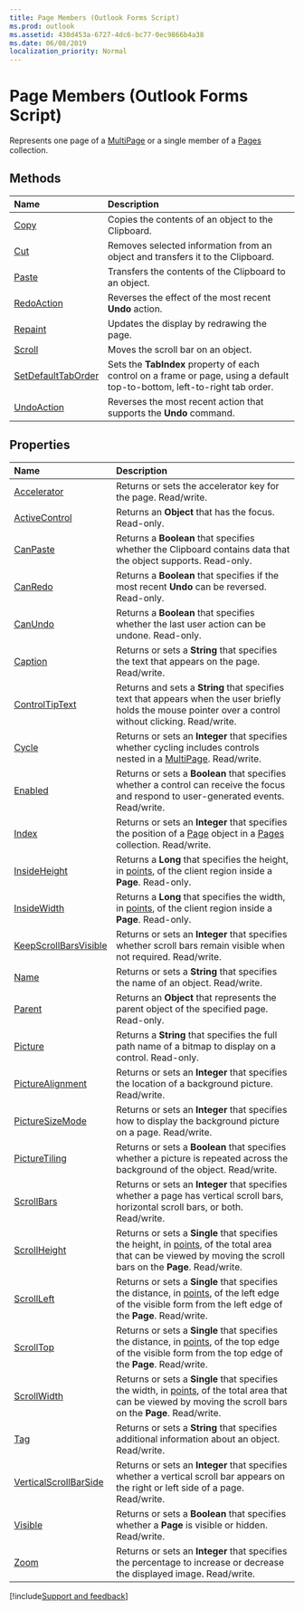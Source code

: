 ```yaml
---
title: Page Members (Outlook Forms Script)
ms.prod: outlook
ms.assetid: 430d453a-6727-4dc6-bc77-0ec9866b4a38
ms.date: 06/08/2019
localization_priority: Normal
---
```


# Page Members (Outlook Forms Script)

Represents one page of a [MultiPage](Outlook.multipage.md) or a single member of a [Pages](Outlook.pages.md) collection.

## Methods

|Name|Description|
|:-----|:-----|
| [Copy](Outlook.Page.copy.md)|Copies the contents of an object to the Clipboard.|
| [Cut](Outlook.Page.cut.md)|Removes selected information from an object and transfers it to the Clipboard.|
| [Paste](Outlook.Page.paste.md)|Transfers the contents of the Clipboard to an object.|
| [RedoAction](Outlook.Page.redoaction.md)|Reverses the effect of the most recent  **Undo** action.|
| [Repaint](Outlook.Page.repaint.md)|Updates the display by redrawing the page.|
| [Scroll](Outlook.Page.scroll.md)|Moves the scroll bar on an object.|
| [SetDefaultTabOrder](Outlook.Page.setdefaulttaborder.md)|Sets the  **TabIndex** property of each control on a frame or page, using a default top-to-bottom, left-to-right tab order.|
| [UndoAction](Outlook.Page.undoaction.md)|Reverses the most recent action that supports the  **Undo** command.|


## Properties

|Name|Description|
|:-----|:-----|
| [Accelerator](Outlook.Page.accelerator.md)|Returns or sets the accelerator key for the page. Read/write.|
| [ActiveControl](Outlook.Page.activecontrol.md)|Returns an **Object** that has the focus. Read-only.|
| [CanPaste](Outlook.Page.canpaste.md)|Returns a **Boolean** that specifies whether the Clipboard contains data that the object supports. Read-only.|
| [CanRedo](Outlook.Page.canredo.md)|Returns a **Boolean** that specifies if the most recent **Undo** can be reversed. Read-only.|
| [CanUndo](Outlook.Page.canundo.md)|Returns a **Boolean** that specifies whether the last user action can be undone. Read-only.|
| [Caption](Outlook.Page.caption.md)|Returns or sets a **String** that specifies the text that appears on the page. Read/write.|
| [ControlTipText](Outlook.Page.controltiptext.md)|Returns and sets a **String** that specifies text that appears when the user briefly holds the mouse pointer over a control without clicking. Read/write.|
| [Cycle](Outlook.Page.cycle.md)|Returns or sets an **Integer** that specifies whether cycling includes controls nested in a [MultiPage](Outlook.multipage.md). Read/write.|
| [Enabled](Outlook.Page.enabled.md)|Returns or sets a **Boolean** that specifies whether a control can receive the focus and respond to user-generated events. Read/write.|
| [Index](Outlook.Page.index.md)|Returns or sets an **Integer** that specifies the position of a [Page](Outlook.Page.md) object in a [Pages](Outlook.pages.md) collection. Read/write.|
| [InsideHeight](Outlook.Page.insideheight.md)|Returns a **Long** that specifies the height, in [points](../language/glossary/vbe-glossary.md#point), of the client region inside a **Page**. Read-only.|
| [InsideWidth](Outlook.Page.insidewidth.md)|Returns a **Long** that specifies the width, in [points](../language/glossary/vbe-glossary.md#point), of the client region inside a **Page**. Read-only.|
| [KeepScrollBarsVisible](Outlook.Page.keepscrollbarsvisible.md)|Returns or sets an **Integer** that specifies whether scroll bars remain visible when not required. Read/write.|
| [Name](Outlook.Page.name.md)|Returns or sets a **String** that specifies the name of an object. Read/write.|
| [Parent](Outlook.Page.parent.md)|Returns an **Object** that represents the parent object of the specified page. Read-only.|
| [Picture](Outlook.Page.picture.md)|Returns a **String** that specifies the full path name of a bitmap to display on a control. Read-only.|
| [PictureAlignment](Outlook.Page.picturealignment.md)|Returns or sets an **Integer** that specifies the location of a background picture. Read/write.|
| [PictureSizeMode](Outlook.Page.picturesizemode.md)|Returns or sets an **Integer** that specifies how to display the background picture on a page. Read/write.|
| [PictureTiling](Outlook.Page.picturetiling.md)|Returns or sets a **Boolean** that specifies whether a picture is repeated across the background of the object. Read/write.|
| [ScrollBars](Outlook.Page.scrollbars.md)|Returns or sets an **Integer** that specifies whether a page has vertical scroll bars, horizontal scroll bars, or both. Read/write.|
| [ScrollHeight](Outlook.Page.scrollheight.md)|Returns or sets a **Single** that specifies the height, in [points](../language/glossary/vbe-glossary.md#point), of the total area that can be viewed by moving the scroll bars on the **Page**. Read/write.|
| [ScrollLeft](Outlook.Page.scrollleft.md)|Returns or sets a **Single** that specifies the distance, in [points](../language/glossary/vbe-glossary.md#point), of the left edge of the visible form from the left edge of the **Page**. Read/write.|
| [ScrollTop](Outlook.Page.scrolltop.md)|Returns or sets a **Single** that specifies the distance, in [points](../language/glossary/vbe-glossary.md#point), of the top edge of the visible form from the top edge of the **Page**. Read/write.|
| [ScrollWidth](Outlook.Page.scrollwidth.md)|Returns or sets a **Single** that specifies the width, in [points](../language/glossary/vbe-glossary.md#point), of the total area that can be viewed by moving the scroll bars on the **Page**. Read/write.|
| [Tag](Outlook.Page.tag.md)|Returns or sets a **String** that specifies additional information about an object. Read/write.|
| [VerticalScrollBarSide](Outlook.Page.verticalscrollbarside.md)|Returns or sets an **Integer** that specifies whether a vertical scroll bar appears on the right or left side of a page. Read/write.|
| [Visible](Outlook.Page.visible.md)|Returns or sets a **Boolean** that specifies whether a **Page** is visible or hidden. Read/write.|
| [Zoom](Outlook.Page.zoom.md)|Returns or sets an **Integer** that specifies the percentage to increase or decrease the displayed image. Read/write.|

[!include[Support and feedback](~/includes/feedback-boilerplate.md)]